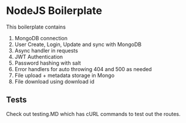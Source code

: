 # NodeJS Boilerplate

This boilerplate contains 

1. MongoDB connection
2. User Create, Login, Update and sync with MongoDB
3. Async handler in requests
4. JWT Authentication
5. Password hashing with salt
6. Error handlers for auto throwing 404 and 500 as needed
7. File upload + metadata storage in Mongo
8. File download using download id


## Tests

Check out testing.MD which has cURL commands to test out the routes.